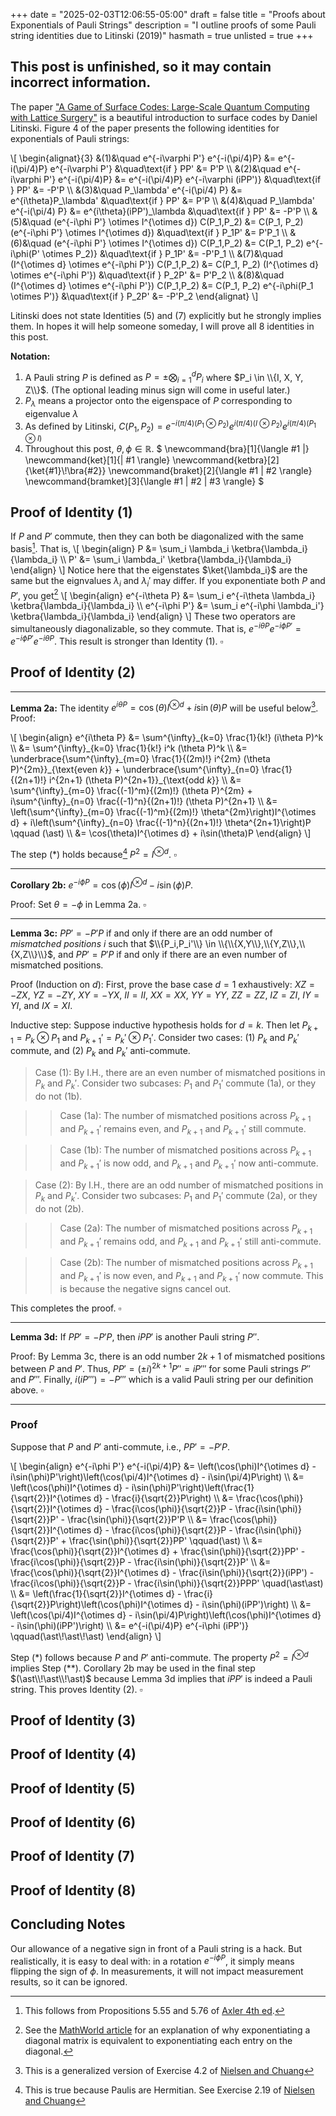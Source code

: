 +++
date = "2025-02-03T12:06:55-05:00"
draft = false
title = "Proofs about Exponentials of Pauli Strings"
description = "I outline proofs of some Pauli string identities due to Litinski (2019)"
hasmath = true
unlisted = true
+++

## This post is unfinished, so it may contain incorrect information.

The paper ["A Game of Surface Codes: Large-Scale Quantum Computing with Lattice
Surgery"][1] is a beautiful introduction to surface codes by Daniel Litinski.
Figure 4 of the paper presents the following identities for exponentials of
Pauli strings:

\\[ \begin{alignat}{3}
    &(1)&\quad e^{-i\varphi P'} e^{-i(\pi/4)P} &= e^{-i(\pi/4)P} e^{-i\varphi P'} &\quad\text{if } PP' &= P'P \\\\
    &(2)&\quad e^{-i\varphi P'} e^{-i(\pi/4)P} &= e^{-i(\pi/4)P} e^{-i\varphi (iPP')} &\quad\text{if } PP' &= -P'P \\\\
    &(3)&\quad P_\lambda' e^{-i(\pi/4) P} &= e^{i\theta}P_\lambda' &\quad\text{if } PP' &= P'P \\\\
    &(4)&\quad P_\lambda' e^{-i(\pi/4) P} &= e^{i\theta}(iPP')_\lambda &\quad\text{if } PP' &= -P'P \\\\
    &(5)&\quad (e^{-i\phi P'} \otimes I^{\otimes d}) C(P_1,P_2) &= C(P_1, P_2) (e^{-i\phi P'} \otimes I^{\otimes d}) &\quad\text{if } P_1P' &= P'P_1 \\\\
    &(6)&\quad (e^{-i\phi P'} \otimes I^{\otimes d}) C(P_1,P_2) &= C(P_1, P_2) e^{-i\phi(P' \otimes P_2)} &\quad\text{if } P_1P' &= -P'P_1 \\\\
    &(7)&\quad (I^{\otimes d} \otimes e^{-i\phi P'}) C(P_1,P_2) &= C(P_1, P_2) (I^{\otimes d} \otimes e^{-i\phi P'})  &\quad\text{if } P_2P' &= P'P_2 \\\\
    &(8)&\quad (I^{\otimes d} \otimes e^{-i\phi P'}) C(P_1,P_2) &= C(P_1, P_2) e^{-i\phi(P_1 \otimes P')} &\quad\text{if } P_2P' &= -P'P_2
    \end{alignat} \\]

Litinski does not state Identities (5) and (7) explicitly but he strongly
implies them. In hopes it will help someone someday, I will prove all 8
identities in this post.

**Notation:**
1. A Pauli string $P$ is defined as $P = \pm \bigotimes^d_{i=1} P_i$ where $P_i \in \\{I, X, Y, Z\\}$. (The optional leading minus sign will come in useful later.)
2. $P_\lambda$ means a projector onto the eigenspace of $P$ corresponding to eigenvalue $\lambda$
3. As defined by Litinski, $C(P_1, P_2) = e^{-i(\pi/4)(P_1 \otimes P_2)}e^{i(\pi/4)(I \otimes P_2)}e^{i(\pi/4)(P_1 \otimes I)}$
3. Throughout this post, $\theta,\phi \in \mathbb{R}$.
$
\newcommand{bra}\[1\]{\langle #1 |}
\newcommand{ket}\[1\]{| #1 \rangle}
\newcommand{ketbra}\[2\]{\ket{#1}\\!\bra{#2}}
\newcommand{braket}\[2\]{\langle #1 | #2 \rangle}
\newcommand{bramket}\[3\]{\langle #1 | #2 | #3 \rangle}
$

Proof of Identity (1)
---------------------

If $P$ and $P'$ commute, then they can both be diagonalized with the same basis[^^1].
That is,
\\[ \begin{align}
    P &= \sum_i \lambda_i \ketbra{\lambda_i}{\lambda_i} \\\\
    P' &= \sum_i \lambda_i' \ketbra{\lambda_i}{\lambda_i}
    \end{align} \\]
Notice here that the eigenstates $\ket{\lambda_i}$ are the same but the
eignvalues $\lambda_i$ and $\lambda_i'$ may differ. If you exponentiate both
$P$ and $P'$, you get[^^2]
\\[ \begin{align}
    e^{-i\theta P} &= \sum_i e^{-i\theta \lambda_i} \ketbra{\lambda_i}{\lambda_i} \\\\
    e^{-i\phi P'} &= \sum_i e^{-i\phi \lambda_i'} \ketbra{\lambda_i}{\lambda_i}
    \end{align} \\]
These two operators are simultaneously diagonalizable, so they commute. That
is, $e^{-i\theta P}e^{-i\phi P'} = e^{-i\phi P'}e^{-i\theta P}$. This result is
stronger than Identity (1). $\square$

Proof of Identity (2)
---------------------

----

**Lemma 2a:** The identity $e^{i\theta P} = \cos(\theta)I^{\otimes d} +
i\sin(\theta)P$ will be useful below[^^3]. Proof:

\\[ \begin{align}
    e^{i\theta P} &= \sum^{\infty}\_{k=0} \frac{1}{k!} (i\theta P)^k \\\\
                &= \sum^{\infty}\_{k=0} \frac{1}{k!} i^k (\theta P)^k \\\\
                &= \underbrace{\sum^{\infty}\_{m=0} \frac{1}{(2m)!} i^{2m} (\theta P)^{2m}}\_{\text{even $k$}} + \underbrace{\sum^{\infty}\_{n=0} \frac{1}{(2n+1)!} i^{2n+1} (\theta P)^{2n+1}}\_{\text{odd $k$}} \\\\
                &= \sum^{\infty}\_{m=0} \frac{(-1)^m}{(2m)!} (\theta P)^{2m} + i\sum^{\infty}\_{n=0} \frac{(-1)^n}{(2n+1)!} (\theta P)^{2n+1} \\\\
                &= \left(\sum^{\infty}\_{m=0} \frac{(-1)^m}{(2m)!} \theta^{2m}\right)I^{\otimes d} + i\left(\sum^{\infty}\_{n=0} \frac{(-1)^n}{(2n+1)!} \theta^{2n+1}\right)P \qquad (\ast) \\\\
                &= \cos(\theta)I^{\otimes d} + i\sin(\theta)P
    \end{align} \\]

The step $(\ast)$ holds because[^^4] $P^2 = I^{\otimes d}$. $\square$

----

**Corollary 2b:** $e^{-i\phi P} = \cos(\phi)I^{\otimes d} - i\sin(\phi)P$.

Proof: Set $\theta = -\phi$ in Lemma 2a. $\square$

----

**Lemma 3c:** $PP' = -P'P$ if and only if there are an odd number of _mismatched positions_ $i$ such that $\\{P_i,P_i'\\} \in \\{\\{X,Y\\},\\{Y,Z\\},\\{X,Z\\}\\}$, and $PP' = P'P$ if and only if there are an even number of mismatched positions.

Proof (Induction on $d$): First, prove the base case $d=1$ exhaustively: $XZ = -ZX$, $YZ = -ZY$, $XY = -YX$, $II = II$, $XX = XX$, $YY = YY$, $ZZ = ZZ$, $IZ = ZI$, $IY = YI$, and $IX = XI$.

Inductive step: Suppose inductive hypothesis holds for $d = k$. Then let $P_{k+1} = P_k \otimes P_1$ and $P_{k+1}' = P_k' \otimes P_1'$. Consider two cases: (1) $P_k$ and $P_k'$ commute, and (2) $P_k$ and $P_k'$ anti-commute.

> Case (1): By I.H., there are an even number of mismatched positions in $P_k$ and $P_k'$. Consider two subcases: $P_1$ and $P_1'$ commute (1a), or they do not (1b).

> > Case (1a): The number of mismatched positions across $P_{k+1}$ and $P_{k+1}'$ remains even, and $P_{k+1}$ and $P_{k+1}'$ still commute.

> > Case (1b): The number of mismatched positions across $P_{k+1}$ and $P_{k+1}'$ is now odd, and $P_{k+1}$ and $P_{k+1}'$ now anti-commute.

> Case (2): By I.H., there are an odd number of mismatched positions in $P_k$ and $P_k'$. Consider two subcases: $P_1$ and $P_1'$ commute (2a), or they do not (2b).

> > Case (2a): The number of mismatched positions across $P_{k+1}$ and $P_{k+1}'$ remains odd, and $P_{k+1}$ and $P_{k+1}'$ still anti-commute.

> > Case (2b): The number of mismatched positions across $P_{k+1}$ and $P_{k+1}'$ is now even, and $P_{k+1}$ and $P_{k+1}'$ now commute. This is because the negative signs cancel out.

This completes the proof. $\square$

----

**Lemma 3d:** If $PP' = -P'P$, then $iPP'$ is another Pauli string $P''$.

Proof: By Lemma 3c, there is an odd number $2k+1$ of mismatched positions between $P$ and $P'$. Thus, $PP' = (\pm i)^{2k+1}P'' = iP'''$ for some Pauli strings $P''$ and $P'''$. Finally, $i(iP''') = -P'''$ which is a valid Pauli string per our definition above. $\square$

----

### Proof

Suppose that $P$ and $P'$ anti-commute, i.e., $PP' = -P'P$.

\\[ \begin{align}
    e^{-i\phi P'} e^{-i(\pi/4)P} &= \left(\cos(\phi)I^{\otimes d} - i\sin(\phi)P'\right)\left(\cos(\pi/4)I^{\otimes d} - i\sin(\pi/4)P\right) \\\\
    &= \left(\cos(\phi)I^{\otimes d} - i\sin(\phi)P'\right)\left(\frac{1}{\sqrt{2}}I^{\otimes d} - \frac{i}{\sqrt{2}}P\right) \\\\
    &= \frac{\cos(\phi)}{\sqrt{2}}I^{\otimes d} - \frac{i\cos(\phi)}{\sqrt{2}}P - \frac{i\sin(\phi)}{\sqrt{2}}P' - \frac{\sin(\phi)}{\sqrt{2}}P'P \\\\
    &= \frac{\cos(\phi)}{\sqrt{2}}I^{\otimes d} - \frac{i\cos(\phi)}{\sqrt{2}}P - \frac{i\sin(\phi)}{\sqrt{2}}P' + \frac{\sin(\phi)}{\sqrt{2}}PP' \qquad(\ast) \\\\
    &= \frac{\cos(\phi)}{\sqrt{2}}I^{\otimes d} + \frac{\sin(\phi)}{\sqrt{2}}PP' - \frac{i\cos(\phi)}{\sqrt{2}}P - \frac{i\sin(\phi)}{\sqrt{2}}P' \\\\
    &= \frac{\cos(\phi)}{\sqrt{2}}I^{\otimes d} - \frac{i\sin(\phi)}{\sqrt{2}}(iPP') - \frac{i\cos(\phi)}{\sqrt{2}}P - \frac{i\sin(\phi)}{\sqrt{2}}PPP' \quad(\ast\ast) \\\\
    &= \left(\frac{1}{\sqrt{2}}I^{\otimes d} - \frac{i}{\sqrt{2}}P\right)\left(\cos(\phi)I^{\otimes d} - i\sin(\phi)(iPP')\right) \\\\
    &= \left(\cos(\pi/4)I^{\otimes d} - i\sin(\pi/4)P\right)\left(\cos(\phi)I^{\otimes d} - i\sin(\phi)(iPP')\right) \\\\
    &=  e^{-i(\pi/4)P} e^{-i\phi (iPP')} \qquad(\ast\\!\ast\\!\ast)
    \end{align} \\]

Step $(\ast)$ follows because $P$ and $P'$ anti-commute. The property $P^2 =
I^{\otimes d}$ implies Step $(\ast\ast)$. Corollary 2b may be used in the final
step $(\ast\\!\ast\\!\ast)$ because Lemma 3d implies that $iPP'$ is indeed a
Pauli string. This proves Identity (2). $\square$

Proof of Identity (3)
---------------------

Proof of Identity (4)
---------------------

Proof of Identity (5)
---------------------

Proof of Identity (6)
---------------------

Proof of Identity (7)
---------------------

Proof of Identity (8)
---------------------

Concluding Notes
----------------

Our allowance of a negative sign in front of a Pauli string is a hack. But
realistically, it is easy to deal with: in a rotation $e^{-i\phi P}$, it simply
means flipping the sign of $\phi$. In measurements, it will not impact
measurement results, so it can be ignored.

[1]: https://quantum-journal.org/papers/q-2019-03-05-128/
[2]: https://linear.axler.net/
[3]: https://mathworld.wolfram.com/MatrixExponential.html
[4]: https://amazon.com/dp/1107002176
[5]: https://mathworld.wolfram.com/MaclaurinSeries.html

[^^1]: This follows from Propositions 5.55 and 5.76 of [Axler 4th ed][2].
[^^2]: See the [MathWorld article][3] for an explanation of why exponentiating
       a diagonal matrix is equivalent to exponentiating each entry on the
       diagonal.
[^^3]: This is a generalized version of Exercise 4.2 of [Nielsen and Chuang][4]
[^^4]: This is true because Paulis are Hermitian. See Exercise 2.19 of [Nielsen and Chuang][4]
